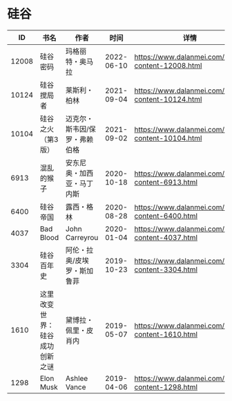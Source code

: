 # 硅谷

| ID | 书名 | 作者 | 时间 | 详情 | 下载页面 | EPUB下载链接 | MOBI下载链接 | AZW3下载链接 |
| --- | --- | --- | --- | --- | --- | --- | --- | --- |
| 12008 | 硅谷密码 | 玛格丽特・奥马拉 | 2022-06-10 | https://www.dalanmei.com/book-content-12008.html | https://www.dalanmei.com/download-book-12008.html | http://ct.dalanmei.com/f/31084289-596120088-442c81 | http://ct.dalanmei.com/f/31084289-596120352-3e8b3e | http://ct.dalanmei.com/f/31084289-596120268-d15a58 |
| 10124 | 硅谷搅局者 | 莱斯利・柏林 | 2021-09-04 | https://www.dalanmei.com/book-content-10124.html | https://www.dalanmei.com/download-book-10124.html | http://ct.dalanmei.com/f/31084289-569451897-686438 | http://ct.dalanmei.com/f/31084289-570235941-12d123 | http://ct.dalanmei.com/f/31084289-571418617-74c262 |
| 10104 | 硅谷之火（第3版） | 迈克尔・斯韦因/保罗・弗赖伯格 | 2021-09-02 | https://www.dalanmei.com/book-content-10104.html | https://www.dalanmei.com/download-book-10104.html | http://ct.dalanmei.com/f/31084289-569452022-f7ef8f | http://ct.dalanmei.com/f/31084289-570236793-d8ebc4 | http://ct.dalanmei.com/f/31084289-571418918-afb4ca |
| 6913 | 混乱的猴子 | 安东尼奥・加西亚・马丁内斯 | 2020-10-18 | https://www.dalanmei.com/book-content-6913.html | https://www.dalanmei.com/download-book-6913.html | http://ct.dalanmei.com/f/31084289-571543998-10d15a | http://ct.dalanmei.com/f/31084289-571814618-a20e62 | http://ct.dalanmei.com/f/31084289-572196748-d2a86a |
| 6400 | 硅谷帝国 | 露西・格林 | 2020-08-28 | https://www.dalanmei.com/book-content-6400.html | https://www.dalanmei.com/download-book-6400.html | http://ct.dalanmei.com/f/31084289-571553471-4064be | http://ct.dalanmei.com/f/31084289-571884496-d4b028 | http://ct.dalanmei.com/f/31084289-572202795-bf5d4e |
| 4037 | Bad Blood | John Carreyrou | 2020-01-04 | https://www.dalanmei.com/book-content-4037.html | https://www.dalanmei.com/download-book-4037.html | http://ct.dalanmei.com/f/31084289-571544516-99a266 | http://ct.dalanmei.com/f/31084289-571814896-42b4c3 | http://ct.dalanmei.com/f/31084289-572016467-8dc86f |
| 3304 | 硅谷百年史 | 阿伦・拉奥/皮埃罗・斯加鲁菲 | 2019-10-23 | https://www.dalanmei.com/book-content-3304.html | https://www.dalanmei.com/download-book-3304.html | http://ct.dalanmei.com/f/31084289-571556210-7c3450 | http://ct.dalanmei.com/f/31084289-571912999-d006b3 | http://ct.dalanmei.com/f/31084289-572073249-068f5e |
| 1610 | 这里改变世界：硅谷成功创新之谜 | 黛博拉・佩里・皮肖内 | 2019-05-07 | https://www.dalanmei.com/book-content-1610.html |  |  |  |  |
| 1298 | Elon Musk | Ashlee Vance | 2019-04-06 | https://www.dalanmei.com/book-content-1298.html | https://www.dalanmei.com/download-book-1298.html | http://ct.dalanmei.com/f/31084289-571424808-8b052a | http://ct.dalanmei.com/f/31084289-571783024-9ad813 | http://ct.dalanmei.com/f/31084289-571884061-6da303 |
